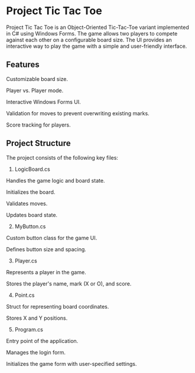 # Project Tic Tac Toe
Project Tic Tac Toe is an Object-Oriented Tic-Tac-Toe variant implemented in C# using Windows Forms. The game allows two players to compete against each other on a configurable board size. The UI provides an interactive way to play the game with a simple and user-friendly interface.

## Features

Customizable board size.

Player vs. Player mode.

Interactive Windows Forms UI.

Validation for moves to prevent overwriting existing marks.

Score tracking for players.

## Project Structure

The project consists of the following key files:

1. LogicBoard.cs

Handles the game logic and board state.

Initializes the board.

Validates moves.

Updates board state.

2. MyButton.cs

Custom button class for the game UI.

Defines button size and spacing.

3. Player.cs

Represents a player in the game.

Stores the player's name, mark (X or O), and score.

4. Point.cs

Struct for representing board coordinates.

Stores X and Y positions.

5. Program.cs

Entry point of the application.

Manages the login form.

Initializes the game form with user-specified settings.

